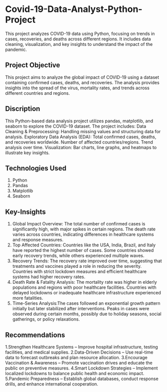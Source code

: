 # Covid-19-Data-Analyst-Python-Project
This project analyzes COVID-19 data using Python, focusing on trends in cases, recoveries, and deaths across different regions. It includes data cleaning, visualization, and key insights to understand the impact of the pandemic.

## Project Objective
This project aims to analyze the global impact of COVID-19 using a dataset containing confirmed cases, deaths, and recoveries. The analysis provides insights into the spread of the virus, mortality rates, and trends across different countries and regions.

## Discription
This Python-based data analysis project utilizes pandas, matplotlib, and seaborn to explore the COVID-19 dataset. The project includes:
Data Cleaning & Preprocessing: Handling missing values and structuring data for analysis.
Exploratory Data Analysis (EDA):
Total confirmed cases, deaths, and recoveries worldwide.
Number of affected countries/regions.
Trend analysis over time.
Visualization: Bar charts, line graphs, and heatmaps to illustrate key insights.

## Technologies Used
1. Python
2. Pandas
3. Matplotlib
4. Seaborn

## Key-Insights
1. Global Impact Overview: The total number of confirmed cases is significantly high, with major spikes in certain regions.
The death rate varies across countries, indicating differences in healthcare systems and response measures.
2. Top Affected Countries: Countries like the USA, India, Brazil, and Italy have reported the highest number of cases.
Some countries showed early recovery trends, while others experienced multiple waves.
3. Recovery Trends: The recovery rate improved over time, suggesting that treatments and vaccines played a role in reducing the severity.
Countries with strict lockdown measures and efficient healthcare systems had higher recovery rates.
4. Death Rate & Fatality Analysis: The mortality rate was higher in elderly populations and regions with poor healthcare facilities.
Countries with delayed lockdowns or inadequate healthcare infrastructure experienced more fatalities.
5. Time-Series Analysis:The cases followed an exponential growth pattern initially but later stabilized after interventions.
Peaks in cases were observed during certain months, possibly due to holiday seasons, social gatherings, or policy relaxations.

## Recommendations
1.Strengthen Healthcare Systems – Improve hospital infrastructure, testing facilities, and medical supplies.
2.Data-Driven Decisions – Use real-time data to forecast outbreaks and plan resource allocation.
3.Encourage Vaccination & Awareness – Promote vaccination drives and educate the public on preventive measures.
4.Smart Lockdown Strategies – Implement localized lockdowns to balance public health and economic impact.
5.Pandemic Preparedness – Establish global databases, conduct response drills, and enhance international cooperation.
